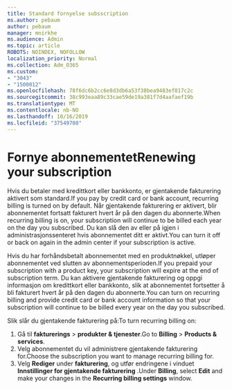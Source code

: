 ```yaml
---
title: Standard fornyelse subsscription
ms.author: pebaum
author: pebaum
manager: mnirkhe
ms.audience: Admin
ms.topic: article
ROBOTS: NOINDEX, NOFOLLOW
localization_priority: Normal
ms.collection: Adm_O365
ms.custom:
- "3043"
- "1500012"
ms.openlocfilehash: 78f6dc6b2cc6e8d3db6a53f38bea9483ef817c2c
ms.sourcegitcommit: 38c993eaa89c33cae59de19a381f7d4aafaef19b
ms.translationtype: MT
ms.contentlocale: nb-NO
ms.lasthandoff: 10/16/2019
ms.locfileid: "37549708"
---
```

# <a name="renewing-your-subscription"></a><span data-ttu-id="f9eed-102">Fornye abonnementet</span><span class="sxs-lookup"><span data-stu-id="f9eed-102">Renewing your subscription</span></span>

<span data-ttu-id="f9eed-103">Hvis du betaler med kredittkort eller bankkonto, er gjentakende fakturering aktivert som standard.</span><span class="sxs-lookup"><span data-stu-id="f9eed-103">If you pay by credit card or bank account, recurring billing is turned on by default.</span></span> <span data-ttu-id="f9eed-104">Når gjentakende fakturering er aktivert, blir abonnementet fortsatt fakturert hvert år på den dagen du abonnerte.</span><span class="sxs-lookup"><span data-stu-id="f9eed-104">When recurring billing is on, your subscription will continue to be billed each year on the day you subscribed.</span></span> <span data-ttu-id="f9eed-105">Du kan slå den av eller på igjen i administrasjonssenteret hvis abonnementet ditt er aktivt.</span><span class="sxs-lookup"><span data-stu-id="f9eed-105">You can turn it off or back on again in the admin center if your subscription is active.</span></span>

<span data-ttu-id="f9eed-106">Hvis du har forhåndsbetalt abonnementet med en produktnøkkel, utløper abonnementet ved slutten av abonnementsperioden.</span><span class="sxs-lookup"><span data-stu-id="f9eed-106">If you prepaid your subscription with a product key, your subscription will expire at the end of subscription term.</span></span> <span data-ttu-id="f9eed-107">Du kan aktivere gjentakende fakturering og oppgi informasjon om kredittkort eller bankkonto, slik at abonnementet fortsetter å bli fakturert hvert år på den dagen du abonnerte.</span><span class="sxs-lookup"><span data-stu-id="f9eed-107">You can turn on recurring billing and provide credit card or bank account information so that your subscription will continue to be billed every year on the day you subscribed.</span></span>

<span data-ttu-id="f9eed-108">Slik slår du gjentakende fakturering på:</span><span class="sxs-lookup"><span data-stu-id="f9eed-108">To turn recurring billing on:</span></span> 

1. <span data-ttu-id="f9eed-109">Gå til **fakturerings** > **produkter & tjenester**.</span><span class="sxs-lookup"><span data-stu-id="f9eed-109">Go to **Billing** > **Products & services**.</span></span>
2. <span data-ttu-id="f9eed-110">Velg abonnementet du vil administrere gjentakende fakturering for.</span><span class="sxs-lookup"><span data-stu-id="f9eed-110">Choose the subscription you want to manage recurring billing for.</span></span>
3. <span data-ttu-id="f9eed-111">Velg **Rediger** under **fakturering**, og utfør endringene i vinduet **Innstillinger for gjentakende fakturering** .</span><span class="sxs-lookup"><span data-stu-id="f9eed-111">Under **Billing**, select **Edit** and make your changes in the **Recurring billing settings** window.</span></span> 